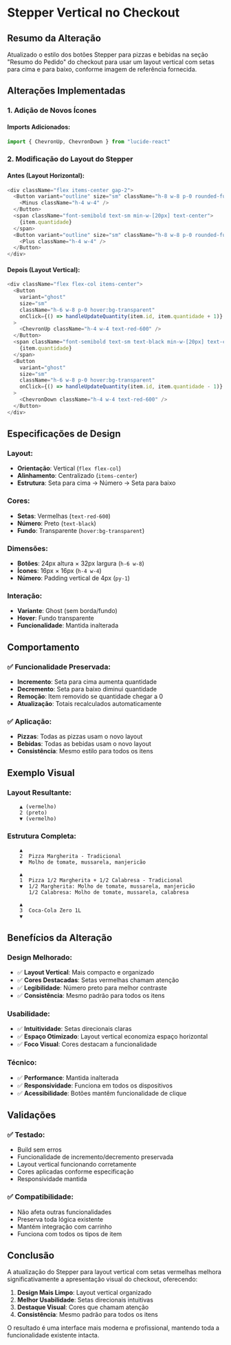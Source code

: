# Stepper Vertical no Checkout

## Resumo da Alteração

Atualizado o estilo dos botões Stepper para pizzas e bebidas na seção "Resumo do Pedido" do checkout para usar um layout vertical com setas para cima e para baixo, conforme imagem de referência fornecida.

## Alterações Implementadas

### **1. Adição de Novos Ícones**

#### **Imports Adicionados:**
```typescript
import { ChevronUp, ChevronDown } from "lucide-react"
```

### **2. Modificação do Layout do Stepper**

#### **Antes (Layout Horizontal):**
```typescript
<div className="flex items-center gap-2">
  <Button variant="outline" size="sm" className="h-8 w-8 p-0 rounded-full">
    <Minus className="h-4 w-4" />
  </Button>
  <span className="font-semibold text-sm min-w-[20px] text-center">
    {item.quantidade}
  </span>
  <Button variant="outline" size="sm" className="h-8 w-8 p-0 rounded-full">
    <Plus className="h-4 w-4" />
  </Button>
</div>
```

#### **Depois (Layout Vertical):**
```typescript
<div className="flex flex-col items-center">
  <Button
    variant="ghost"
    size="sm"
    className="h-6 w-8 p-0 hover:bg-transparent"
    onClick={() => handleUpdateQuantity(item.id, item.quantidade + 1)}
  >
    <ChevronUp className="h-4 w-4 text-red-600" />
  </Button>
  <span className="font-semibold text-sm text-black min-w-[20px] text-center py-1">
    {item.quantidade}
  </span>
  <Button
    variant="ghost"
    size="sm"
    className="h-6 w-8 p-0 hover:bg-transparent"
    onClick={() => handleUpdateQuantity(item.id, item.quantidade - 1)}
  >
    <ChevronDown className="h-4 w-4 text-red-600" />
  </Button>
</div>
```

## Especificações de Design

### **Layout:**
- **Orientação**: Vertical (`flex flex-col`)
- **Alinhamento**: Centralizado (`items-center`)
- **Estrutura**: Seta para cima → Número → Seta para baixo

### **Cores:**
- **Setas**: Vermelhas (`text-red-600`)
- **Número**: Preto (`text-black`)
- **Fundo**: Transparente (`hover:bg-transparent`)

### **Dimensões:**
- **Botões**: 24px altura × 32px largura (`h-6 w-8`)
- **Ícones**: 16px × 16px (`h-4 w-4`)
- **Número**: Padding vertical de 4px (`py-1`)

### **Interação:**
- **Variante**: Ghost (sem borda/fundo)
- **Hover**: Fundo transparente
- **Funcionalidade**: Mantida inalterada

## Comportamento

### **✅ Funcionalidade Preservada:**
- **Incremento**: Seta para cima aumenta quantidade
- **Decremento**: Seta para baixo diminui quantidade
- **Remoção**: Item removido se quantidade chegar a 0
- **Atualização**: Totais recalculados automaticamente

### **✅ Aplicação:**
- **Pizzas**: Todas as pizzas usam o novo layout
- **Bebidas**: Todas as bebidas usam o novo layout
- **Consistência**: Mesmo estilo para todos os itens

## Exemplo Visual

### **Layout Resultante:**
```
    ▲ (vermelho)
    2 (preto)
    ▼ (vermelho)
```

### **Estrutura Completa:**
```
    ▲
    2  Pizza Margherita - Tradicional
    ▼  Molho de tomate, mussarela, manjericão

    ▲
    1  Pizza 1/2 Margherita + 1/2 Calabresa - Tradicional
    ▼  1/2 Margherita: Molho de tomate, mussarela, manjericão
       1/2 Calabresa: Molho de tomate, mussarela, calabresa

    ▲
    3  Coca-Cola Zero 1L
    ▼
```

## Benefícios da Alteração

### **Design Melhorado:**
- ✅ **Layout Vertical**: Mais compacto e organizado
- ✅ **Cores Destacadas**: Setas vermelhas chamam atenção
- ✅ **Legibilidade**: Número preto para melhor contraste
- ✅ **Consistência**: Mesmo padrão para todos os itens

### **Usabilidade:**
- ✅ **Intuitividade**: Setas direcionais claras
- ✅ **Espaço Otimizado**: Layout vertical economiza espaço horizontal
- ✅ **Foco Visual**: Cores destacam a funcionalidade

### **Técnico:**
- ✅ **Performance**: Mantida inalterada
- ✅ **Responsividade**: Funciona em todos os dispositivos
- ✅ **Acessibilidade**: Botões mantêm funcionalidade de clique

## Validações

### **✅ Testado:**
- Build sem erros
- Funcionalidade de incremento/decremento preservada
- Layout vertical funcionando corretamente
- Cores aplicadas conforme especificação
- Responsividade mantida

### **✅ Compatibilidade:**
- Não afeta outras funcionalidades
- Preserva toda lógica existente
- Mantém integração com carrinho
- Funciona com todos os tipos de item

## Conclusão

A atualização do Stepper para layout vertical com setas vermelhas melhora significativamente a apresentação visual do checkout, oferecendo:

1. **Design Mais Limpo**: Layout vertical organizado
2. **Melhor Usabilidade**: Setas direcionais intuitivas
3. **Destaque Visual**: Cores que chamam atenção
4. **Consistência**: Mesmo padrão para todos os itens

O resultado é uma interface mais moderna e profissional, mantendo toda a funcionalidade existente intacta. 